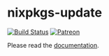 # nixpkgs-update

[![Build Status](https://github.com/nix-community/nixpkgs-update/workflows/CI/badge.svg)](https://github.com/nix-community/nixpkgs-update/actions)
[![Patreon](https://img.shields.io/badge/patreon-donate-blue.svg)](https://www.patreon.com/nixpkgsupdate)

Please read the [documentation](https://nix-community.github.io/nixpkgs-update/).
